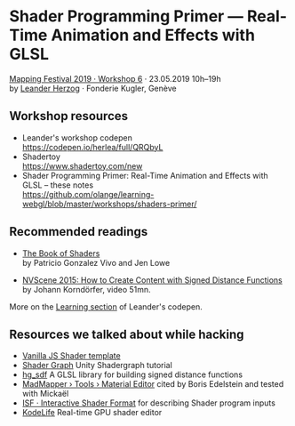 # Shader Programming Primer — Real-Time Animation and Effects with GLSL

[Mapping Festival 2019 · Workshop 6](https://2019.mappingfestival.com/workshop/376) · 23.05.2019 10h–19h  
by [Leander Herzog](https://www.shadertoy.com/user/lennyjpg) · Fonderie Kugler, Genève

## Workshop resources

* Leander's workshop codepen  
  https://codepen.io/herlea/full/QRQbyL
* Shadertoy  
  https://www.shadertoy.com/new
* Shader Programming Primer: Real-Time Animation and Effects with GLSL – these notes  
  https://github.com/olange/learning-webgl/blob/master/workshops/shaders-primer/

## Recommended readings

* [The Book of Shaders](https://thebookofshaders.com)  
  by Patricio Gonzalez Vivo and Jen Lowe

* [NVScene 2015: How to Create Content with Signed Distance Functions](https://www.youtube.com/watch?v=s8nFqwOho-s) by Johann Korndörfer, video 51mn.
  
More on the [Learning section](https://codepen.io/herlea/pen/QRQbyL) of Leander's codepen.

## Resources we talked about while hacking

* [Vanilla JS Shader template](https://codepen.io/desandro/details/GzvbJN)
* [Shader Graph](https://unity.com/shader-graph) Unity Shadergraph tutorial
* [hg_sdf](http://mercury.sexy/hg_sdf/) A GLSL library for building signed distance functions
* [MadMapper › Tools › Material Editor](https://www.youtube.com/watch?v=UCnxYCFVrZw) cited by Boris Edelstein and tested with Mickaël
* [ISF · Interactive Shader Format](https://www.interactiveshaderformat.com/) for describing Shader program inputs
* [KodeLife](https://hexler.net/products/kodelife) Real-time GPU shader editor